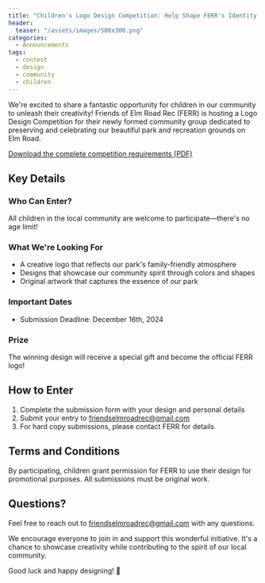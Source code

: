 ```yaml
---
title: "Children's Logo Design Competition: Help Shape FERR's Identity!"
header:
  teaser: "/assets/images/500x300.png"
categories: 
  - Announcements
tags:
  - contest
  - design
  - community
  - children
---
```


We're excited to share a fantastic opportunity for children in our community to unleash their creativity! Friends of Elm Road Rec (FERR) is hosting a Logo Design Competition for their newly formed community group dedicated to preserving and celebrating our beautiful park and recreation grounds on Elm Road.

[Download the complete competition requirements (PDF)](/assets/files/logo-competition-requirements.pdf)

## Key Details

### Who Can Enter?
All children in the local community are welcome to participate—there's no age limit!

### What We're Looking For
- A creative logo that reflects our park's family-friendly atmosphere
- Designs that showcase our community spirit through colors and shapes
- Original artwork that captures the essence of our park

### Important Dates
- Submission Deadline: December 16th, 2024

### Prize
The winning design will receive a special gift and become the official FERR logo!

## How to Enter

1. Complete the submission form with your design and personal details
2. Submit your entry to [friendselmroadrec@gmail.com](mailto:friendselmroadrec@gmail.com)
3. For hard copy submissions, please contact FERR for details

## Terms and Conditions
By participating, children grant permission for FERR to use their design for promotional purposes. All submissions must be original work.

## Questions?
Feel free to reach out to [friendselmroadrec@gmail.com](mailto:friendselmroadrec@gmail.com) with any questions.

We encourage everyone to join in and support this wonderful initiative. It's a chance to showcase creativity while contributing to the spirit of our local community.

Good luck and happy designing! 🎉